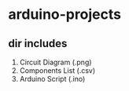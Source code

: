 # arduino-projects
## dir includes
1. Circuit Diagram (.png)
2. Components List (.csv)
3. Arduino Script (.ino)
